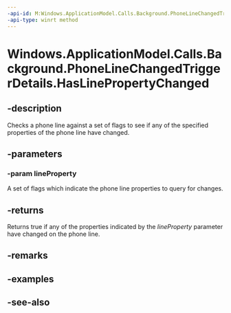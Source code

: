 ----api-id: M:Windows.ApplicationModel.Calls.Background.PhoneLineChangedTriggerDetails.HasLinePropertyChanged(Windows.ApplicationModel.Calls.Background.PhoneLineProperties)
-api-type: winrt method
---<!-- Method syntaxpublic bool HasLinePropertyChanged(Windows.ApplicationModel.Calls.Background.PhoneLineProperties lineProperty)--># Windows.ApplicationModel.Calls.Background.PhoneLineChangedTriggerDetails.HasLinePropertyChanged## -descriptionChecks a phone line against a set of flags to see if any of the specified properties of the phone line have changed.## -parameters### -param linePropertyA set of flags which indicate the phone line properties to query for changes.## -returnsReturns true if any of the properties indicated by the *lineProperty* parameter have changed on the phone line.## -remarks## -examples## -see-also